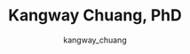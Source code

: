 ---
# this is autogenerated: do not edit
title: Kangway Chuang, PhD
author: kangway_chuang
layout: author-bio
jobtitle: Postdoctoral Scholar
bio: 
type: member
excerpt: "Biographical summary for Kangway Chuang, PhD, Postdoctoral Scholar in the Keiser Lab at UCSF."
header:
  teaser: /assets/images/people/bio-chuang.jpg
papers: 
    - title: Adversarial Controls for Scientific Machine Learning
      excerpt: __ACS Chem Biol__. 2018 Oct 19. Chuang KV, Keiser MJ.
      link: "https://doi.org/10.1021/acschembio.8b00881"

---